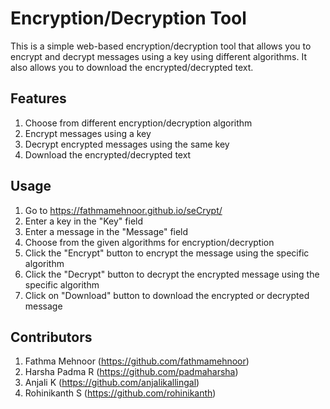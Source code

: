 # Encryption/Decryption Tool

This is a simple web-based encryption/decryption tool that allows you to encrypt and decrypt messages using a key using different algorithms. It also allows you to download the encrypted/decrypted text.

## Features

1. Choose from different encryption/decryption algorithm
2. Encrypt messages using a key
3. Decrypt encrypted messages using the same key
4. Download the encrypted/decrypted text

## Usage

1. Go to https://fathmamehnoor.github.io/seCrypt/
2. Enter a key in the "Key" field
3. Enter a message in the "Message" field
4. Choose from the given algorithms for encryption/decryption
4. Click the "Encrypt" button to encrypt the message using the specific algorithm
5. Click the "Decrypt" button to decrypt the encrypted message using the specific algorithm
6. Click on "Download" button to download the encrypted or decrypted message

## Contributors

1. Fathma Mehnoor (https://github.com/fathmamehnoor)
2. Harsha Padma R (https://github.com/padmaharsha)
3. Anjali K (https://github.com/anjalikallingal)
4. Rohinikanth S (https://github.com/rohinikanth)